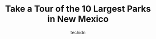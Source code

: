 ---
layout: ampstory
image: https://i0.wp.com/paketmu.com/wp-content/uploads/2023/06/santa-rosa-lake-state-park-0-in-new-mexico-1686370809.jpeg?resize=640,853
author: techidn
featured: false
description: Explore the diverse Park scene in New Mexico, home to an incredible selection of 10 establishments catering to every taste. Whether youre in search of iconic favorites or undiscovered treas
title: Take a Tour of the 10 Largest Parks in New Mexico
cover:
   title: Take a Tour of the 10 Largest Parks in New Mexico
   subtitle: RICKPATE
   background: https://paketmu.com/wp-content/uploads/2023/06/santa-rosa-lake-state-park-0-in-new-mexico-1686370809.jpeg

pages: 
 - layout: thirds
   top: <h1>#1 Elephant Butte Lake State Park</h1>
   bottom: "<p>I squeezed in a couple sites over 3 days. I loved being able to drive my skoolie right on the beach. The staff were more than helpful. Water was gorgeous and clear. The s</p>"
   background: https://paketmu.com/wp-content/uploads/2023/06/santa-rosa-lake-state-park-1-in-new-mexico-1686370809.jpeg
   backgroundblur: true
 - layout: thirds
   top: <h1>#2 Bottomless Lakes State Park</h1>
   bottom: "<p>We used the campground as an overnight stop. We did not use the bathrooms (I saw negative comments about them). For us, it was a beautiful place to spend the night. The m</p>"
   background: https://paketmu.com/wp-content/uploads/2023/06/santa-rosa-lake-state-park-2-in-new-mexico-1686370810.jpeg
   cta:
      link: https://paketmu.com/take-a-tour-of-the-10-largest-parks-in-new-mexico/
      text: Take a Tour of the 10 Largest Parks in New Mexico
 - layout: thirds
   top: <h1>#3 City of Rocks State Park</h1>
   bottom: "<p>This was yet another adventure of the Mutt, Sidekick, and Mighty dog. The park itself is very well taken care of the staff is amazingly helpful and knowledgeable. There a</p>"
   background: https://paketmu.com/wp-content/uploads/2023/06/santa-rosa-lake-state-park-3-in-new-mexico-1686370811.jpeg
   cta:
      link: https://paketmu.com/take-a-tour-of-the-10-largest-parks-in-new-mexico/
      text: Take a Tour of the 10 Largest Parks in New Mexico
 - layout: thirds
   top: <h1>#4 Rio Grande Nature Center State Park</h1>
   bottom: "<p>2901 Candelaria Rd NW, Albuquerque, NM 87107, United States</p>"
   background: https://images.unsplash.com/photo-1620421680010-0766ff230392?ixlib=rb-4.0.3&ixid=MnwxMjA3fDB8MHxwaG90by1wYWdlfHx8fGVufDB8fHx8&auto=format&fit=crop&w=640&h=853&q=80
   cta:
      link: https://paketmu.com/take-a-tour-of-the-10-largest-parks-in-new-mexico/
      text: Take a Tour of the 10 Largest Parks in New Mexico
 - layout: thirds
   top: <h1>#5 Santa Rosa Lake State Park</h1>
   bottom: "<p>NM-91, Santa Rosa, NM 88435, United States</p>"
   background: https://images.unsplash.com/photo-1509114397022-ed747cca3f65?ixlib=rb-4.0.3&ixid=MnwxMjA3fDB8MHxwaG90by1wYWdlfHx8fGVufDB8fHx8&auto=format&fit=crop&w=640&h=853&q=80
   cta:
      link: https://paketmu.com/take-a-tour-of-the-10-largest-parks-in-new-mexico/
      text: Take a Tour of the 10 Largest Parks in New Mexico
 - layout: thirds
   top: <h1>#6 Cimarron Canyon State Park</h1>
   bottom: "<p>28869 US-64, Eagle Nest, NM 87718, United States</p>"
   background: https://images.unsplash.com/photo-1614648718611-0635f29016cb?ixlib=rb-4.0.3&ixid=MnwxMjA3fDB8MHxwaG90by1wYWdlfHx8fGVufDB8fHx8&auto=format&fit=crop&w=640&h=853&q=80
   cta:
      link: https://paketmu.com/take-a-tour-of-the-10-largest-parks-in-new-mexico/
      text: Take a Tour of the 10 Largest Parks in New Mexico
 - layout: thirds
   top: <h1>#7 Oliver Lee Memorial State Park</h1>
   bottom: "<p>409 Dog Canyon Rd, Alamogordo, NM 88310, United States</p>"
   background: https://images.unsplash.com/photo-1564951434112-64d74cc2a2d7?ixlib=rb-4.0.3&ixid=MnwxMjA3fDB8MHxwaG90by1wYWdlfHx8fGVufDB8fHx8&auto=format&fit=crop&w=640&h=853&q=80
   cta:
      link: https://paketmu.com/take-a-tour-of-the-10-largest-parks-in-new-mexico/
      text: Take a Tour of the 10 Largest Parks in New Mexico
 - layout: thirds
   middle: Continue reading...
   background: https://images.unsplash.com/photo-1549241520-425e3dfc01cb?ixlib=rb-4.0.3&ixid=MnwxMjA3fDB8MHxwaG90by1wYWdlfHx8fGVufDB8fHx8&auto=format&fit=crop&w=640&h=853&q=80
   cta:
      link: https://paketmu.com/take-a-tour-of-the-10-largest-parks-in-new-mexico/
      text: Take a Tour of the 10 Largest Parks in New Mexico
      
---